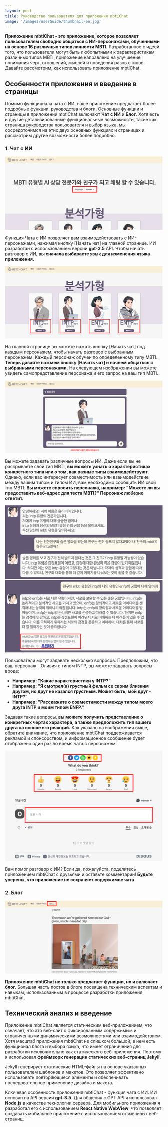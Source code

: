```yaml
---
layout: post
title: Руководство пользователя для приложения mbtiChat
image: '/images/userGuide/thumbnail-en.jpg'
---
```


**Приложение mbtiChat - это приложение, которое позволяет пользователям свободно общаться с ИИ-персонажами, обученными на основе 16 различных типов личности MBTI.** Разработанное с идеей того, что пользователи могут быть любопытными к характеристикам различных типов MBTI, приложение направлено на улучшение понимания черт, отношений, мыслей и поведения разных типов. Давайте рассмотрим, как использовать приложение mbtiChat.

## Особенности приложения и введение в страницы
Помимо функционала чата с ИИ, наше приложение предлагает более подробные функции, руководства и блоги. Основные функции и страницы в приложении mbtiChat включают **Чат с ИИ** и **Блог**. Хотя есть и другие детализированные функциональные возможности, такие как страница руководства пользователя и выбор языка, мы сосредоточимся на этих двух основных функциях и страницах и рассмотрим другие возможности более подробно.

### 1. Чат с ИИ
![Выбор языка для MBTI AI Conversation](/images/userGuide/1.png)

Функция Чата с ИИ позволяет вам взаимодействовать с ИИ-персонажами, нажимая кнопку [Начать чат] на главной странице. ИИ разработан с использованием версии **gpt-3.5** API. Чтобы начать разговор с ИИ, **вы сначала выбираете язык для изменения языка приложения.**

![Выбор персонажа и нажатие кнопки Начать чат для разговора с ИИ](/images/userGuide/2.png)

На главной странице вы можете нажать кнопку [Начать чат] под каждым персонажем, чтобы начать разговор с выбранным персонажем. Каждый персонаж обучен по определенному типу MBTI. **Теперь давайте нажмем кнопку [Начать чат] и начнем общаться с выбранными персонажами.** На следующем изображении вы можете увидеть самопредставление персонажа и его запрос на ваш тип MBTI.

![Страница для чата с MBTI AI](/images/userGuide/3.png)

Вы можете задавать различные вопросы ИИ. Даже если вы не раскрываете свой тип MBTI, **вы можете узнать о характеристиках конкретного типа или о том, как разные типы взаимодействуют.** Однако, если вас интересует совместимость или взаимодействие между вашим типом и типом ИИ, вам необходимо сообщить ИИ свой тип MBTI. **Вы можете спросить персонажа, например: "Можете ли вы предоставить веб-адрес для теста MBTI?" Персонаж любезно ответит.**

![Примеры вопросов для MBTI AI](/images/userGuide/4.png)
![Примеры вопросов для MBTI AI](/images/userGuide/5.png)

Пользователи могут задавать несколько вопросов. Предположим, что ваш персонаж - Оливия с типом INTP, вы можете задавать вопросы вроде:

- **Например: "Какие характеристики у INTP?"**
- **Например: "Я смотрел(а) грустный фильм со своим близким другом, но друг не казался грустным. Может быть, мой друг - INTP?"**
- **Например: "Расскажите о совместимости между типом моего друга INTP и моим типом ENFP."**

Задавая такие вопросы, **вы можете получить представление о конкретных чертах характера, а также предположить тип вашего друга на основе его реакций.** Как указано на изображении выше, обратите внимание, что приложение mbtiChat поддерживается рекламой и спонсорством, и информационное сообщение будет отображено один раз во время чата с персонажем.

![Поделиться, выразить эмоции и оставить комментарий после использования MBTI AI](/images/userGuide/6.png)

Вам помог разговор с ИИ? Если да, пожалуйста, поделитесь приложением mbtiChat с друзьями и оставьте комментарии! **Будьте уверены, что приложение не сохраняет содержимое чата.**

### 2. Блог
![Страница блога в приложении mbtiChat](/images/userGuide/7.png)

**Приложение mbtiChat не только предлагает функции, но и включает блог.** Большая часть постов в блоге посвящена техническим аспектам и навыкам, использованным в процессе разработки приложения mbtiChat.

## Технический анализ и введение
Приложение mbtiChat является статическим веб-приложением, что означает, что это веб-сайт с фиксированным содержимым и ограниченными динамическими возможностями или взаимодействием. Хотя масштаб приложения mbtiChat не слишком большой, в нем есть функционал блога и выбора языка, что имеет ограничения для разработки исключительно как статического веб-приложения. Поэтому я использовал **фреймворк генерации статических веб-страниц Jekyll**.

Jekyll генерирует статические HTML-файлы на основе указанных пользователем шаблонов и макетов. Это позволяет эффективно использовать повторяющиеся элементы и обеспечивать последовательное применение дизайна и макета.

Ключевая особенность приложения mbtiChat - функция чата с ИИ. ИИ основан на API версии **gpt-3.5**. Для общения с GPT API я использовал **Node.js** в качестве технологии сервера. Для мобильного приложения я разработал его с использованием **React Native WebView**, что позволяет создавать мобильное приложение с использованием отзывчивых веб-страниц.
